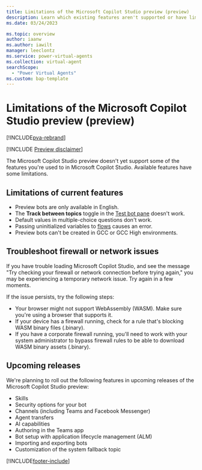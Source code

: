 ```yaml
---
title: Limitations of the Microsoft Copilot Studio preview (preview)
description: Learn which existing features aren't supported or have limitations in Microsoft Copilot Studio preview.
ms.date: 03/24/2023

ms.topic: overview
author: iaanw
ms.author: iawilt
manager: leeclontz
ms.service: power-virtual-agents
ms.collection: virtual-agent
searchScope:
  - "Power Virtual Agents"
ms.custom: bap-template
---
```


# Limitations of the Microsoft Copilot Studio preview (preview)

[!INCLUDE[pva-rebrand](includes/pva-rebrand.md)]

[!INCLUDE [Preview disclaimer](includes/public-preview-disclaimer.md)]

The Microsoft Copilot Studio preview doesn't yet support some of the features you're used to in Microsoft Copilot Studio. Available features have some limitations.

## Limitations of current features

- Preview bots are only available in English.
- The **Track between topics** toggle in the [Test bot pane](authoring-test-bot.md) doesn't work.
- Default values in multiple-choice questions don't work.
- Passing uninitialized variables to [flows](advanced-flow.md) causes an error.
- Preview bots can't be created in GCC or GCC High environments.

## Troubleshoot firewall or network issues

If you have trouble loading Microsoft Copilot Studio, and see the message "Try checking your firewall or network connection before trying again," you may be experiencing a temporary network issue. Try again in a few moments.

If the issue persists, try the following steps:

- Your browser might not support WebAssembly (WASM). Make sure you're using a browser that supports it.
- If your device has a firewall running, check for a rule that's blocking WASM binary files (.binary).
- If you have a corporate firewall running, you'll need to work with your system administrator to bypass firewall rules to be able to download WASM binary assets (.binary).

## Upcoming releases

We're planning to roll out the following features in upcoming releases of the Microsoft Copilot Studio preview:

- Skills
- Security options for your bot
- Channels (including Teams and Facebook Messenger)
- Agent transfers
- AI capabilities
- Authoring in the Teams app
- Bot setup with application lifecycle management (ALM)
- Importing and exporting bots
- Customization of the system fallback topic

[!INCLUDE[footer-include](includes/footer-banner.md)]
